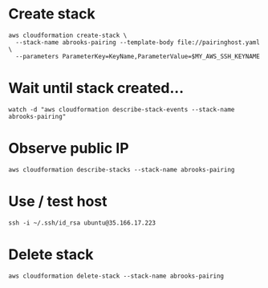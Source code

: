 # Create stack

```
aws cloudformation create-stack \
  --stack-name abrooks-pairing --template-body file://pairinghost.yaml \
  --parameters ParameterKey=KeyName,ParameterValue=$MY_AWS_SSH_KEYNAME
```

# Wait until stack created...

```
watch -d "aws cloudformation describe-stack-events --stack-name abrooks-pairing"
```

# Observe public IP

```
aws cloudformation describe-stacks --stack-name abrooks-pairing
```

# Use / test host

```
ssh -i ~/.ssh/id_rsa ubuntu@35.166.17.223
```

# Delete stack

```
aws cloudformation delete-stack --stack-name abrooks-pairing
```
